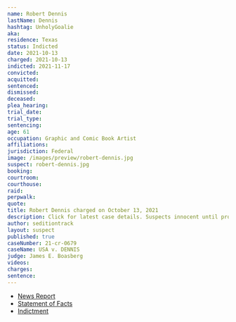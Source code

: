 ```yaml
---
name: Robert Dennis
lastName: Dennis
hashtag: UnholyGoalie
aka:
residence: Texas
status: Indicted
date: 2021-10-13
charged: 2021-10-13
indicted: 2021-11-17
convicted:
acquitted:
sentenced:
dismissed:
deceased:
plea_hearing:
trial_date:
trial_type:
sentencing:
age: 61
occupation: Graphic and Comic Book Artist
affiliations:
jurisdiction: Federal
image: /images/preview/robert-dennis.jpg
suspect: robert-dennis.jpg
booking:
courtroom:
courthouse:
raid:
perpwalk:
quote:
title: Robert Dennis charged on October 13, 2021
description: Click for latest case details. Suspects innocent until proven guilty.
author: seditiontrack
layout: suspect
published: true
caseNumber: 21-cr-0679
caseName: USA v. DENNIS
judge: James E. Boasberg
videos:
charges:
sentence:
---
```

- [News Report](https://www.dallasnews.com/news/crime/2021/10/21/garland-man-is-latest-to-be-arrested-for-capitol-riot-after-feds-say-he-fought-with-officers/)
- [Statement of Facts](https://www.justice.gov/usao-dc/case-multi-defendant/file/1458761/download)
- [Indictment](https://www.justice.gov/usao-dc/case-multi-defendant/file/1458756/download)
